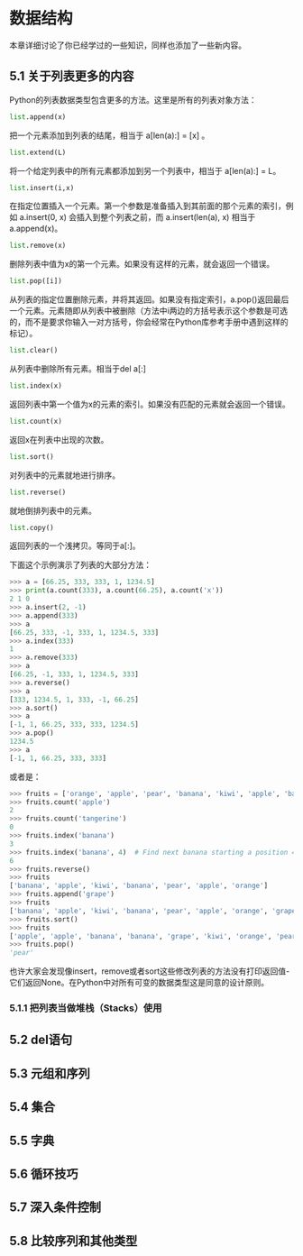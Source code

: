 # 数据结构

本章详细讨论了你已经学过的一些知识，同样也添加了一些新内容。

## 5.1 关于列表更多的内容

Python的列表数据类型包含更多的方法。这里是所有的列表对象方法：

```python
list.append(x)
```

 把一个元素添加到列表的结尾，相当于 a[len(a):] = [x] 。

```python
list.extend(L)
```

  将一个给定列表中的所有元素都添加到另一个列表中，相当于 a[len(a):] = L。
  
```python
list.insert(i,x)
```

 在指定位置插入一个元素。第一个参数是准备插入到其前面的那个元素的索引，例如 a.insert(0, x) 会插入到整个列表之前，而 a.insert(len(a), x) 相当于 a.append(x)。
  
```python
list.remove(x)
```

 删除列表中值为x的第一个元素。如果没有这样的元素，就会返回一个错误。
 
```python
list.pop([i])
```
 
 从列表的指定位置删除元素，并将其返回。如果没有指定索引，a.pop()返回最后一个元素。元素随即从列表中被删除（方法中i两边的方括号表示这个参数是可选的，而不是要求你输入一对方括号，你会经常在Python库参考手册中遇到这样的标记）。
 
```python
list.clear()
```
 
 从列表中删除所有元素。相当于del a[:]

```python
list.index(x)
```

 返回列表中第一个值为x的元素的索引。如果没有匹配的元素就会返回一个错误。
 
```python
list.count(x)
```

 返回x在列表中出现的次数。

```python
list.sort()
```

 对列表中的元素就地进行排序。

```python
list.reverse()
```

 就地倒排列表中的元素。

```python
list.copy()
```

 返回列表的一个浅拷贝。等同于a[:]。
 
下面这个示例演示了列表的大部分方法：

```python
>>> a = [66.25, 333, 333, 1, 1234.5]
>>> print(a.count(333), a.count(66.25), a.count('x'))
2 1 0
>>> a.insert(2, -1)
>>> a.append(333)
>>> a
[66.25, 333, -1, 333, 1, 1234.5, 333]
>>> a.index(333)
1
>>> a.remove(333)
>>> a
[66.25, -1, 333, 1, 1234.5, 333]
>>> a.reverse()
>>> a
[333, 1234.5, 1, 333, -1, 66.25]
>>> a.sort()
>>> a
[-1, 1, 66.25, 333, 333, 1234.5]
>>> a.pop()
1234.5
>>> a
[-1, 1, 66.25, 333, 333]
```
或者是：
 
```python
>>> fruits = ['orange', 'apple', 'pear', 'banana', 'kiwi', 'apple', 'banana']
>>> fruits.count('apple')
2
>>> fruits.count('tangerine')
0
>>> fruits.index('banana')
3
>>> fruits.index('banana', 4)  # Find next banana starting a position 4
6
>>> fruits.reverse()
>>> fruits
['banana', 'apple', 'kiwi', 'banana', 'pear', 'apple', 'orange']
>>> fruits.append('grape')
>>> fruits
['banana', 'apple', 'kiwi', 'banana', 'pear', 'apple', 'orange', 'grape']
>>> fruits.sort()
>>> fruits
['apple', 'apple', 'banana', 'banana', 'grape', 'kiwi', 'orange', 'pear']
>>> fruits.pop()
'pear'
```

也许大家会发现像insert，remove或者sort这些修改列表的方法没有打印返回值-它们返回None。在Python中对所有可变的数据类型这是同意的设计原则。

### 5.1.1 把列表当做堆栈（Stacks）使用



## 5.2 del语句

## 5.3 元组和序列

## 5.4 集合

## 5.5 字典

## 5.6 循环技巧

## 5.7 深入条件控制

## 5.8 比较序列和其他类型
